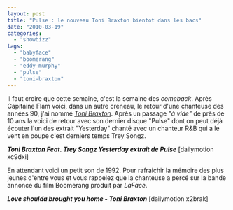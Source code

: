 ```yaml
---
layout: post
title: "Pulse : le nouveau Toni Braxton bientot dans les bacs"
date: "2010-03-19"
categories: 
  - "showbizz"
tags: 
  - "babyface"
  - "boomerang"
  - "eddy-murphy"
  - "pulse"
  - "toni-braxton"
---
```


Il faut croire que cette semaine, c'est la semaine des _comeback_. Après Capitaine Flam voici, dans un autre créneau, le retour d'une chanteuse des années 90, j'ai nommé [_Toni Braxton_](http://www.tonibraxton.com/ "Site Officiel de Toni Braxton"). Après un passage _"à vide"_ de près de 10 ans la voici de retour avec son dernier disque "Pulse" dont on peut déjà écouter l'un des extrait "Yesterday" chanté avec un chanteur R&B qui a le vent en poupe c'est derniers temps Trey Songz.

**_Toni Braxton Feat. Trey Songz Yesterday extrait de Pulse_** \[dailymotion xc9dxi\]

En attendant voici un petit son de 1992. Pour rafraichir la mémoire des plus jeunes d'entre vous et vous rappelez que la chanteuse a percé sur la bande annonce du film Boomerang produit par _LaFace_.

**_Love shoulda brought you home - Toni Braxton_** \[dailymotion x2brak\]
